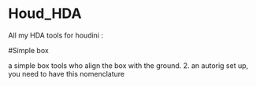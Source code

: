 # Houd_HDA
All my HDA tools for houdini : 


#Simple box

a simple box tools who align the box with the ground.
2. an autorig set up, you need to have this nomenclature 
